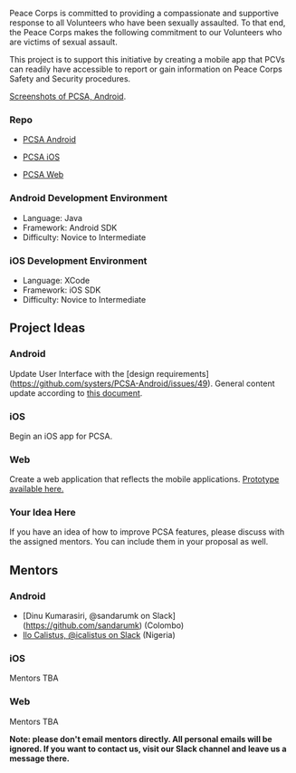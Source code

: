 Peace Corps is committed to providing a compassionate and supportive response to all Volunteers who have been sexually assaulted. To that end, the Peace Corps makes the following commitment to our Volunteers who are victims of sexual assault. 

This project is to support this initiative by creating a mobile app that PCVs can readily have accessible to report or gain information on Peace Corps Safety and Security procedures.

[Screenshots of PCSA, Android](https://github.com/systers/PCSA-Android/tree/develop/screenshots).

### Repo
* [PCSA Android](https://github.com/systers/FirstAide-Android)

* [PCSA iOS](https://github.com/systers/FirstAide-iOS)

* [PCSA Web](https://github.com/systers/FirstAide-web/issues)

### Android Development Environment

* Language: Java 
* Framework: Android SDK
* Difficulty: Novice to Intermediate

### iOS Development Environment

* Language: XCode
* Framework: iOS SDK
* Difficulty: Novice to Intermediate

## Project Ideas

### Android
Update User Interface with the [design requirements] (https://github.com/systers/PCSA-Android/issues/49).
General content update according to [this document](https://drive.google.com/open?id=0B8cm8EBZg0GaQy1CUkRUOXhWZUE).

### iOS
Begin an iOS app for PCSA.

### Web
Create a web application that reflects the mobile applications. [Prototype available here.](https://github.com/peacecorps/PCSA-web/issues/1)

### Your Idea Here

If you have an idea of how to improve PCSA features, please discuss with the assigned mentors. You can include them in your proposal as well. 

## Mentors
### Android
* [Dinu Kumarasiri, @sandarumk on Slack] (https://github.com/sandarumk) (Colombo)
* [Ilo Calistus, @icalistus on Slack](https://github.com/calistus) (Nigeria)

### iOS
Mentors TBA

### Web
Mentors TBA


**Note: please don't email mentors directly. All personal emails will be ignored. If you want to contact us, visit our Slack channel and leave us a message there.**
